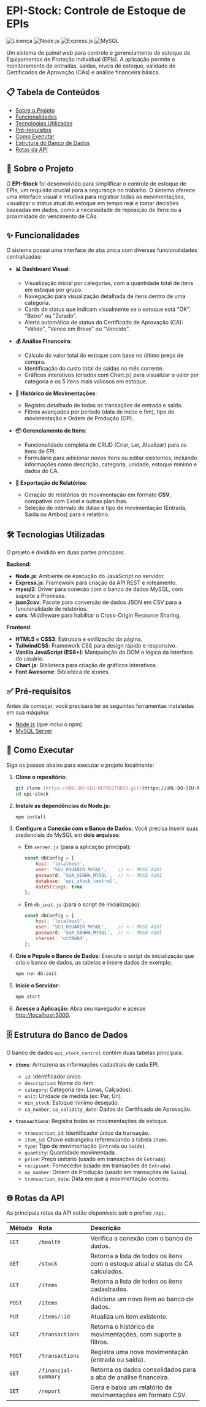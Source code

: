 # EPI-Stock: Controle de Estoque de EPIs

![Licença](https://img.shields.io/badge/license-ISC-blue.svg)
![Node.js](https://img.shields.io/badge/Node.js-14.x+-green.svg)
![Express.js](https://img.shields.io/badge/Express.js-4.x-orange.svg)
![MySQL](https://img.shields.io/badge/MySQL-8.x-blue.svg)

Um sistema de painel web para controle e gerenciamento de estoque de Equipamentos de Proteção Individual (EPIs). A aplicação permite o monitoramento de entradas, saídas, níveis de estoque, validade de Certificados de Aprovação (CAs) e análise financeira básica.

## 📋 Tabela de Conteúdos

* [Sobre o Projeto](#sobre-o-projeto)
* [Funcionalidades](#funcionalidades)
* [Tecnologias Utilizadas](#tecnologias-utilizadas)
* [Pré-requisitos](#pré-requisitos)
* [Como Executar](#como-executar)
* [Estrutura do Banco de Dados](#estrutura-do-banco-de-dados)
* [Rotas da API](#rotas-da-api)

## 📖 Sobre o Projeto

O **EPI-Stock** foi desenvolvido para simplificar o controle de estoque de EPIs, um requisito crucial para a segurança no trabalho. O sistema oferece uma interface visual e intuitiva para registrar todas as movimentações, visualizar o status atual do estoque em tempo real e tomar decisões baseadas em dados, como a necessidade de reposição de itens ou a proximidade do vencimento de CAs.

## ✨ Funcionalidades

O sistema possui uma interface de aba única com diversas funcionalidades centralizadas:

* **📊 Dashboard Visual**:
    * Visualização inicial por categorias, com a quantidade total de itens em estoque por grupo.
    * Navegação para visualização detalhada de itens dentro de uma categoria.
    * Cards de status que indicam visualmente se o estoque está "OK", "Baixo" ou "Zerado".
    * Alerta automático de status do Certificado de Aprovação (CA): "Válido", "Vence em Breve" ou "Vencido".

* **💰 Análise Financeira**:
    * Cálculo do valor total do estoque com base no último preço de compra.
    * Identificação do custo total de saídas no mês corrente.
    * Gráficos interativos (criados com Chart.js) para visualizar o valor por categoria e os 5 itens mais valiosos em estoque.

* **📜 Histórico de Movimentações**:
    * Registro detalhado de todas as transações de entrada e saída.
    * Filtros avançados por período (data de início e fim), tipo de movimentação e Ordem de Produção (OP).

* **📦 Gerenciamento de Itens**:
    * Funcionalidade completa de CRUD (Criar, Ler, Atualizar) para os itens de EPI.
    * Formulário para adicionar novos itens ou editar existentes, incluindo informações como descrição, categoria, unidade, estoque mínimo e dados do CA.

* **📄 Exportação de Relatórios**:
    * Geração de relatórios de movimentação em formato **CSV**, compatível com Excel e outras planilhas.
    * Seleção de intervalo de datas e tipo de movimentação (Entrada, Saída ou Ambos) para o relatório.

## 🛠️ Tecnologias Utilizadas

O projeto é dividido em duas partes principais:

**Backend:**
* **Node.js**: Ambiente de execução do JavaScript no servidor.
* **Express.js**: Framework para criação da API REST e roteamento.
* **mysql2**: Driver para conexão com o banco de dados MySQL, com suporte a Promises.
* **json2csv**: Pacote para conversão de dados JSON em CSV para a funcionalidade de relatórios.
* **cors**: Middleware para habilitar o Cross-Origin Resource Sharing.

**Frontend:**
* **HTML5** e **CSS3**: Estrutura e estilização da página.
* **TailwindCSS**: Framework CSS para design rápido e responsivo.
* **Vanilla JavaScript (ES6+)**: Manipulação do DOM e lógica da interface do usuário.
* **Chart.js**: Biblioteca para criação de gráficos interativos.
* **Font Awesome**: Biblioteca de ícones.

## ✅ Pré-requisitos

Antes de começar, você precisará ter as seguintes ferramentas instaladas em sua máquina:
* [Node.js](https://nodejs.org/en/) (que inclui o npm)
* [MySQL Server](https://dev.mysql.com/downloads/mysql/)

## 🚀 Como Executar

Siga os passos abaixo para executar o projeto localmente:

1.  **Clone o repositório:**
    ```bash
    git clone [https://URL-DO-SEU-REPOSITORIO.git](https://URL-DO-SEU-REPOSITORIO.git)
    cd epi-stock
    ```

2.  **Instale as dependências do Node.js:**
    ```bash
    npm install
    ```

3.  **Configure a Conexão com o Banco de Dados:**
    Você precisa inserir suas credenciais do MySQL em **dois arquivos**:

    * Em `server.js` (para a aplicação principal):
        ```javascript
        const dbConfig = {
            host: 'localhost',
            user: 'SEU_USUARIO_MYSQL',    // <-- MUDE AQUI
            password: 'SUA_SENHA_MYSQL',  // <-- MUDE AQUI
            database: 'epi_stock_control',
            dateStrings: true
        };
        ```
    * Em `db_init.js` (para o script de inicialização):
        ```javascript
        const dbConfig = {
            host: 'localhost',
            user: 'SEU_USUARIO_MYSQL',    // <-- MUDE AQUI
            password: 'SUA_SENHA_MYSQL',  // <-- MUDE AQUI
            charset: 'utf8mb4',
        };
        ```

4.  **Crie e Popule o Banco de Dados:**
    Execute o script de inicialização que cria o banco de dados, as tabelas e insere dados de exemplo.
    ```bash
    npm run db:init
    ```

5.  **Inicie o Servidor:**
    ```bash
    npm start
    ```

6.  **Acesse a Aplicação:**
    Abra seu navegador e acesse [http://localhost:3000](http://localhost:3000).

## 🗄️ Estrutura do Banco de Dados

O banco de dados `epi_stock_control` contém duas tabelas principais:

* **`items`**: Armazena as informações cadastrais de cada EPI.
    * `id`: Identificador único.
    * `description`: Nome do item.
    * `category`: Categoria (ex: Luvas, Calçados).
    * `unit`: Unidade de medida (ex: Par, Un).
    * `min_stock`: Estoque mínimo desejado.
    * `ca_number`, `ca_validity_date`: Dados do Certificado de Aprovação.

* **`transactions`**: Registra todas as movimentações de estoque.
    * `transaction_id`: Identificador único da transação.
    * `item_id`: Chave estrangeira referenciando a tabela `items`.
    * `type`: Tipo de movimentação (`Entrada` ou `Saída`).
    * `quantity`: Quantidade movimentada.
    * `price`: Preço unitário (usado em transações de `Entrada`).
    * `recipient`: Fornecedor (usado em transações de `Entrada`).
    * `op_number`: Ordem de Produção (usado em transações de `Saída`).
    * `transaction_date`: Data em que a movimentação ocorreu.

## 🌐 Rotas da API

As principais rotas da API estão disponíveis sob o prefixo `/api`.

| Método | Rota                    | Descrição                                                                      |
| :----- | :---------------------- | :----------------------------------------------------------------------------- |
| `GET`  | `/health`               | Verifica a conexão com o banco de dados.                                         |
| `GET`  | `/stock`                | Retorna a lista de todos os itens com o estoque atual e status do CA calculados. |
| `GET`  | `/items`                | Retorna a lista de todos os itens cadastrados.                               |
| `POST` | `/items`                | Adiciona um novo item ao banco de dados.                                     |
| `PUT`  | `/items/:id`            | Atualiza um item existente.                                                  |
| `GET`  | `/transactions`         | Retorna o histórico de movimentações, com suporte a filtros.               |
| `POST` | `/transactions`         | Registra uma nova movimentação (entrada ou saída).                         |
| `GET`  | `/financial-summary`    | Retorna os dados consolidados para a aba de análise financeira.              |
| `GET`  | `/report`               | Gera e baixa um relatório de movimentações em formato CSV.                 |

